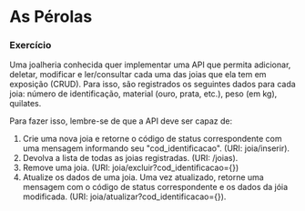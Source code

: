 # As Pérolas

### Exercício
Uma joalheria conhecida quer implementar uma API que permita adicionar, deletar,
modificar e ler/consultar cada uma das joias que ela tem em exposição (CRUD). Para isso,
são registrados os seguintes dados para cada joia: número de identificação, material (ouro,
prata, etc.), peso (em kg), quilates.

Para fazer isso, lembre-se de que a API deve ser capaz de:

1. Crie uma nova joia e retorne o código de status correspondente com uma
   mensagem informando seu "cod_identificacao". (URI: joia/inserir).
2. Devolva a lista de todas as joias registradas. (URI: /joias).
3. Remove uma joia. (URI: joia/excluir?cod_identificacao={})
4. Atualize os dados de uma joia. Uma vez atualizado, retorne uma mensagem com o
   código de status correspondente e os dados da jóia modificada. (URI:
   joia/atualizar?cod_identificacao={}).

